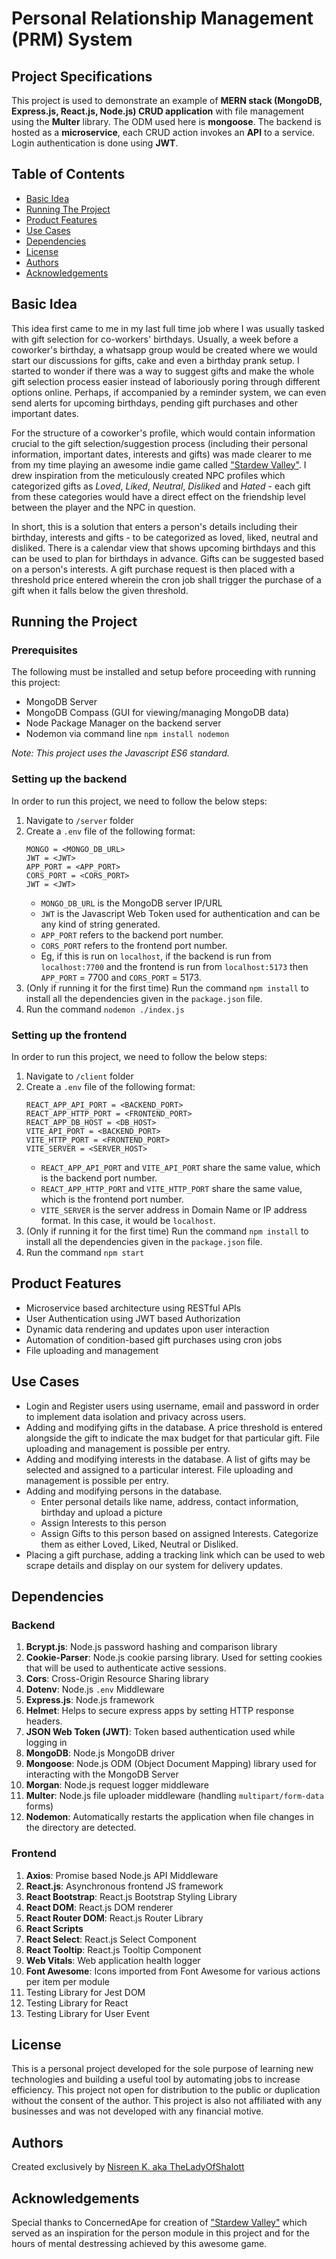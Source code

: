 # Personal Relationship Management (PRM) System

## Project Specifications
This project is used to demonstrate an example of **MERN stack (MongoDB, Express.js, React.js, Node.js) CRUD application** with file management using the **Multer** library. The ODM used here is **mongoose**. The backend is hosted as a **microservice**, each CRUD action invokes an **API** to a service. Login authentication is done using **JWT**.

## Table of Contents
- [Basic Idea](#basic-idea)
- [Running The Project](#running-the-project)
- [Product Features](#product-features)
- [Use Cases](#use-cases)
- [Dependencies](#dependencies)
- [License](#license)
- [Authors](#authors)
- [Acknowledgements](#acknowledgements)

## Basic Idea
This idea first came to me in my last full time job where I was usually tasked with gift selection for co-workers' birthdays. Usually, a week before a coworker's birthday, a whatsapp group would be created where we would start our discussions for gifts, cake and even a birthday prank setup. I started to wonder if there was a way to suggest gifts and make the whole gift selection process easier instead of laboriously poring through different options online. Perhaps, if accompanied by a reminder system, we can even send alerts for upcoming birthdays, pending gift purchases and other important dates.  

For the structure of a coworker's profile, which would contain information crucial to the gift selection/suggestion process (including their personal information, important dates, interests and gifts) was made clearer to me from my time playing an awesome indie game called ["Stardew Valley"](https://store.steampowered.com/app/413150/Stardew_Valley). I drew inspiration from the meticulously created NPC profiles which categorized gifts as _Loved_, _Liked_, _Neutral_, _Disliked_ and _Hated_ - each gift from these categories would have a direct effect on the friendship level between the player and the NPC in question. 

In short, this is a solution that enters a person's details including their birthday, interests and gifts - to be categorized as loved, liked, neutral and disliked. There is a calendar view that shows upcoming birthdays and this can be used to plan for birthdays in advance. Gifts can be suggested based on a person's interests. A gift purchase request is then placed with a threshold price entered wherein the cron job shall trigger the purchase of a gift when it falls below the given threshold. 

## Running the Project
### Prerequisites
The following must be installed and setup before proceeding with running this project:
- MongoDB Server
- MongoDB Compass (GUI for viewing/managing MongoDB data)
- Node Package Manager on the backend server
- Nodemon via command line `npm install nodemon`

_Note: This project uses the Javascript ES6 standard._

### Setting up the backend
In order to run this project, we need to follow the below steps:
1. Navigate to `/server` folder
2. Create a `.env` file of the following format:
    ```
   MONGO = <MONGO_DB_URL>
   JWT = <JWT>
   APP_PORT = <APP_PORT>
   CORS_PORT = <CORS_PORT>
   JWT = <JWT>
   ```
    - `MONGO_DB_URL` is the MongoDB server IP/URL
    - `JWT` is the Javascript Web Token used for authentication and can be any kind of string generated. 
    - `APP_PORT` refers to the backend port number.
    - `CORS_PORT` refers to the frontend port number.
    - Eg, if this is run on `localhost`, if the backend is run from `localhost:7700` and the frontend is run from `localhost:5173` then `APP_PORT` = 7700 and `CORS_PORT` = 5173.
3. (Only if running it for the first time) Run the command `npm install` to install all the dependencies given in the `package.json` file.
4. Run the command `nodemon ./index.js`

### Setting up the frontend
In order to run this project, we need to follow the below steps:
1. Navigate to `/client` folder
2. Create a `.env` file of the following format:
    ```
   REACT_APP_API_PORT = <BACKEND_PORT>
   REACT_APP_HTTP_PORT = <FRONTEND_PORT>
   REACT_APP_DB_HOST = <DB_HOST>
   VITE_API_PORT = <BACKEND_PORT>
   VITE_HTTP_PORT = <FRONTEND_PORT>
   VITE_SERVER = <SERVER_HOST>
   ```
    - `REACT_APP_API_PORT` and `VITE_API_PORT` share the same value, which is the backend port number.
    - `REACT_APP_HTTP_PORT` and `VITE_HTTP_PORT` share the same value, which is the frontend port number.
    - `VITE_SERVER` is the server address in Domain Name or IP address format. In this case, it would be `localhost`.
3. (Only if running it for the first time) Run the command `npm install` to install all the dependencies given in the `package.json` file.
4. Run the command `npm start`

## Product Features
- Microservice based architecture using RESTful APIs
- User Authentication using JWT based Authorization
- Dynamic data rendering and updates upon user interaction
- Automation of condition-based gift purchases using cron jobs
- File uploading and management


## Use Cases
- Login and Register users using username, email and password in order to implement data isolation and privacy across users.
- Adding and modifying gifts in the database. A price threshold is entered alongside the gift to indicate the max budget for that particular gift. File uploading and management is possible per entry. 
- Adding and modifying interests in the database. A list of gifts may be selected and assigned to a particular interest. File uploading and management is possible per entry.
- Adding and modifying persons in the database. 
  - Enter personal details like name, address, contact information, birthday and upload a picture
  - Assign Interests to this person
  - Assign Gifts to this person based on assigned Interests. Categorize them as either Loved, Liked, Neutral or Disliked.
- Placing a gift purchase, adding a tracking link which can be used to web scrape details and display on our system for delivery updates.


## Dependencies
### Backend
1. **Bcrypt.js**: Node.js password hashing and comparison library
2. **Cookie-Parser**: Node.js cookie parsing library. Used for setting cookies that will be used to authenticate active sessions.
3. **Cors**: Cross-Origin Resource Sharing library
4. **Dotenv**: Node.js `.env` Middleware
5. **Express.js**: Node.js framework
6. **Helmet**: Helps to secure express apps by setting HTTP response headers.
7. **JSON Web Token (JWT)**: Token based authentication used while logging in
8. **MongoDB**: Node.js MongoDB driver
9. **Mongoose**: Node.js ODM (Object Document Mapping) library used for interacting with the MongoDB Server 
10. **Morgan**: Node.js request logger middleware
11. **Multer**: Node.js file uploader middleware (handling `multipart/form-data` forms)
12. **Nodemon**: Automatically restarts the application when file changes in the directory are detected.

### Frontend
1. **Axios**: Promise based Node.js API Middleware
2. **React.js**: Asynchronous frontend JS framework
3. **React Bootstrap**: React.js Bootstrap Styling Library
4. **React DOM**: React.js DOM renderer
5. **React Router DOM**: React.js Router Library
6. **React Scripts** 
7. **React Select**: React.js Select Component
8. **React Tooltip**: React.js Tooltip Component
9. **Web Vitals**: Web application health logger
10. **Font Awesome**: Icons imported from Font Awesome for various actions per item per module
11. Testing Library for Jest DOM
12. Testing Library for React
13. Testing Library for User Event


## License
This is a personal project developed for the sole purpose of learning new technologies and building a useful tool by automating jobs to increase efficiency. This project not open for distribution to the public or duplication without the consent of the author. This project is also not affiliated with any businesses and was not developed with any financial motive. 

## Authors
Created exclusively by [Nisreen K. aka TheLadyOfShalott](https://github.com/TheLadyOfShalott13)

## Acknowledgements
Special thanks to ConcernedApe for creation of ["Stardew Valley"](https://store.steampowered.com/app/413150/Stardew_Valley) which served as an inspiration for the person module in this project and for the hours of mental destressing achieved by this awesome game. 